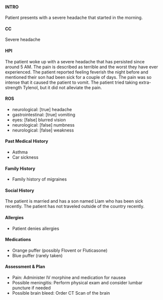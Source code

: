 #### INTRO 
Patient presents with a severe headache that started in the morning. 

#### CC 
Severe headache 

#### HPI 
The patient woke up with a severe headache that has persisted since around 5 AM. The pain is described as terrible and the worst they have ever experienced. The patient reported feeling feverish the night before and mentioned their son had been sick for a couple of days. The pain was so intense that it caused the patient to vomit. The patient tried taking extra-strength Tylenol, but it did not alleviate the pain.

#### ROS 
- neurological: [true] headache 
- gastrointestinal: [true] vomiting 
- eyes: [false] blurred vision 
- neurological: [false] numbness 
- neurological: [false] weakness 

#### Past Medical History 
- Asthma
- Car sickness

#### Family History 
- Family history of migraines

#### Social History 
The patient is married and has a son named Liam who has been sick recently. The patient has not traveled outside of the country recently.

#### Allergies 
- Patient denies allergies

#### Medications 
- Orange puffer (possibly Flovent or Fluticasone)
- Blue puffer (rarely taken)

#### Assessment & Plan 
- Pain: Administer IV morphine and medication for nausea
- Possible meningitis: Perform physical exam and consider lumbar puncture if needed
- Possible brain bleed: Order CT Scan of the brain

